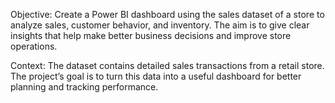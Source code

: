 Objective: Create a Power BI dashboard using the sales dataset of a store to analyze sales, customer behavior, and inventory. 
The aim is to give clear insights that help make better business decisions and improve store operations.

Context: The dataset contains detailed sales transactions from a retail store. The project’s goal is to turn this data into a useful dashboard for better planning and tracking performance.

